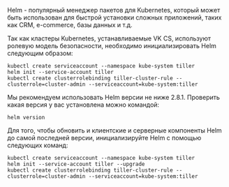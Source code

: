 Helm - популярный менеджер пакетов для Kubernetes, который может быть использован для быстрой установки сложных приложений, таких как CRM, e-commerce, базы данных и т.д.

Так как кластеры Kubernetes, устанавливаемые VK CS, используют ролевую модель безопасности, необходимо инициализировать Helm следующим образом:

```
kubectl create serviceaccount --namespace kube-system tiller
helm init --service-account tiller
kubectl create clusterrolebinding tiller-cluster-rule --clusterrole=cluster-admin --serviceaccount=kube-system:tiller
```

Мы рекомендуем использовать Helm версии не ниже 2.8.1. Проверить какая версия у вас установлена можно командой:

```
helm version
```

Для того, чтобы обновить и клиентские и серверные компоненты Helm до самой последней версии, инициализируйте Helm с помощью следующих команд:

```
kubectl create serviceaccount --namespace kube-system tiller
helm init --service-account tiller --upgrade
kubectl create clusterrolebinding tiller-cluster-rule --clusterrole=cluster-admin --serviceaccount=kube-system:tiller
```